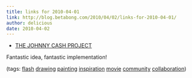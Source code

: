 ```yaml
---
title: links for 2010-04-01
link: http://blog.betabong.com/2010/04/02/links-for-2010-04-01/
author: delicious
date: 2010-04-02
---
```



* [THE JOHNNY CASH PROJECT](http://www.thejohnnycashproject.com/#/explore/TopRated)

Fantastic idea, fantastic implementation!

(tags: [flash](http://delicious.com/sok/flash) [drawing](http://delicious.com/sok/drawing) [painting](http://delicious.com/sok/painting) [inspiration](http://delicious.com/sok/inspiration) [movie](http://delicious.com/sok/movie) [community](http://delicious.com/sok/community) [collaboration](http://delicious.com/sok/collaboration))
